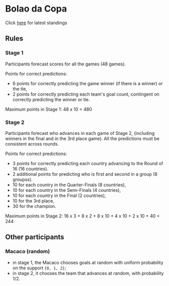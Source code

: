 # Bolao da Copa

Click [here](/table/standings.csv) for latest standings

## Rules
### Stage 1
Participants forecast scores for all the games (48 games).

Points for correct predictions:
- 6 points for correctly predicting the game winner (if there is a winner) or the tie,
- 2 points for correctly predicting each team's goal count, contingent on correctly predicting the winner or tie.

Maximum points in Stage 1: 48 x 10 = 480 

### Stage 2
Participants forecast who advances in each game of Stage 2, (including winners in the final and in the 3rd place game).
All the predictions must be consistent across rounds.

Points for correct predictions:
- 3 points for correctly predicting each country advancing to the Round of 16 (16 countries).
- 2 additional points for predicting who is first and second in a group (8 groupss).
- 10 for each country in the Quarter-Finals (8 countries),
- 10 for each country in the Semi-Finals (4 countries),
- 10 for each country in the Final (2 countries),
- 10 for the 3rd place,
- 30 for the champion.

Maximum points in Stage 2: 16 x 3 + 8 x 2 + 8 x 10 + 4 x 10 + 2 x 10 + 40 = 244

## Other participants
### Macaco (random)
- in stage 1, the Macaco chooses goals at random with uniform probability on the support `{0, 1, 2}`;
- in stage 2, it chooses the team that advances at random, with probability 1/2.

